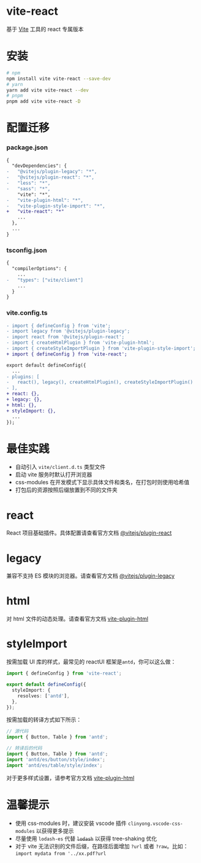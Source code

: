 # vite-react

基于 [Vite](https://github.com/vitejs/vite) 工具的 react 专属版本

# 安装

```bash
# npm
npm install vite vite-react --save-dev
# yarn
yarn add vite vite-react --dev
# pnpm
pnpm add vite vite-react -D
```

# 配置迁移

### package.json

```diff
{
  "devDependencies": {
-   "@vitejs/plugin-legacy": "*",
-   "@vitejs/plugin-react": "*",
-   "less": "*",
-   "sass": "*",
    "vite": "*",
-   "vite-plugin-html": "*",
-   "vite-plugin-style-import": "*",
+   "vite-react": "*"
    ...
  },
  ...
}
```

### tsconfig.json

```diff
{
  "compilerOptions": {
    ...
-   "types": ["vite/client"]
    ...
  }
}
```

### vite.config.ts

```diff
- import { defineConfig } from 'vite';
- import legacy from '@vitejs/plugin-legacy';
- import react from '@vitejs/plugin-react';
- import { createHtmlPlugin } from 'vite-plugin-html';
- import { createStyleImportPlugin } from 'vite-plugin-style-import';
+ import { defineConfig } from 'vite-react';

export default defineConfig({
  ...
- plugins: [
-   react(), legacy(), createHtmlPlugin(), createStyleImportPlugin()
- ],
+ react: {},
+ legacy: {},
+ html: {},
+ styleImport: {},
  ...
});
```

# 最佳实践

- 自动引入 `vite/client.d.ts` 类型文件
- 启动 vite 服务时默认打开浏览器
- css-modules 在开发模式下显示具体文件和类名，在打包时则使用哈希值
- 打包后的资源按照后缀放置到不同的文件夹

# react

React 项目基础插件。具体配置请查看官方文档 [@vitejs/plugin-react](https://github.com/vitejs/vite-plugin-react/tree/main/packages/plugin-react)

# legacy

兼容不支持 ES 模块的浏览器。请查看官方文档 [@vitejs/plugin-legacy](https://github.com/vitejs/vite/tree/main/packages/plugin-legacy#options)

# html

对 html 文件的动态处理。请查看官方文档 [vite-plugin-html](https://github.com/vbenjs/vite-plugin-html#useroptions)

# styleImport

按需加载 UI 库的样式，最常见的 reactUI 框架是`antd`，你可以这么做：

```typescript
import { defineConfig } from 'vite-react';

export default defineConfig({
  styleImport: {
    resolves: ['antd'],
  },
});
```

按需加载的转译方式如下所示：

```typescript
// 源代码
import { Button, Table } from 'antd';

// 转译后的代码
import { Button, Table } from 'antd';
import 'antd/es/button/style/index';
import 'antd/es/table/style/index';
```

对于更多样式设置，请参考官方文档 [vite-plugin-html](https://github.com/vbenjs/vite-plugin-html#useroptions)

# 温馨提示

- 使用 css-modules 时，建议安装 vscode 插件 `clinyong.vscode-css-modules` 以获得更多提示
- 尽量使用 `lodash-es` 代替 ~~`lodash`~~ 以获得 tree-shaking 优化
- 对于 vite 无法识别的文件后缀，在路径后面增加 `?url` 或者 `?raw`。比如：`import mydata from '../xx.pdf?url`
